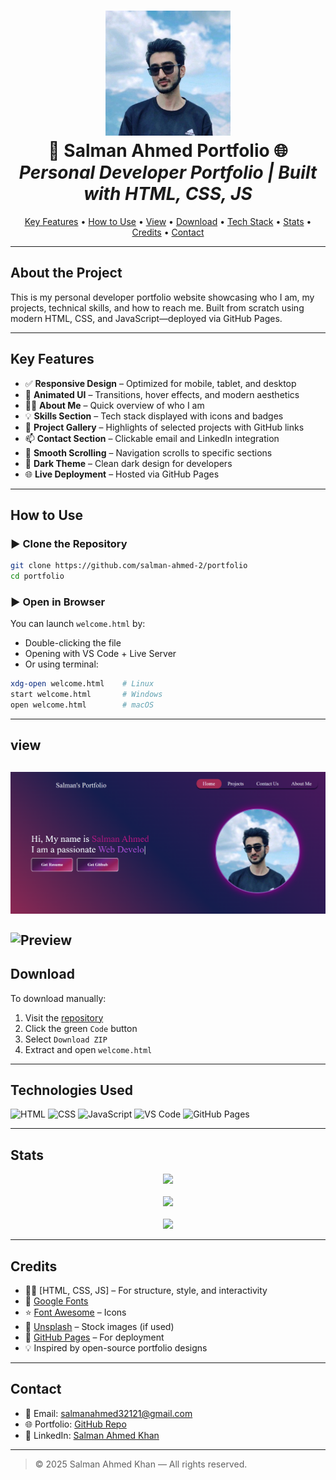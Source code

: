 <h1 align="center">
  <img src="salman.jpeg" width="200" alt="Salman Ahmed">
  <br>
  <b>💼 Salman Ahmed Portfolio 🌐</b>
  <br>
  <i>Personal Developer Portfolio | Built with HTML, CSS, JS</i>
</h1>

<p align="center">
  <a href="#key-features">Key Features</a> •
  <a href="#how-to-use">How to Use</a> •
   <a href="#view">View</a> •
  <a href="#download">Download</a> •
  <a href="#technologies-used">Tech Stack</a> •
  <a href="#stats">Stats</a> •
  <a href="#credits">Credits</a> •
  <a href="#contact">Contact</a>
</p>

---

##  About the Project

This is my personal developer portfolio website showcasing who I am, my projects, technical skills, and how to reach me. Built from scratch using modern HTML, CSS, and JavaScript—deployed via GitHub Pages.

---

##  Key Features

- ✅ **Responsive Design** – Optimized for mobile, tablet, and desktop
- 🎨 **Animated UI** – Transitions, hover effects, and modern aesthetics
- 🧑‍💻 **About Me** – Quick overview of who I am
- 💡 **Skills Section** – Tech stack displayed with icons and badges
- 📁 **Project Gallery** – Highlights of selected projects with GitHub links
- 📫 **Contact Section** – Clickable email and LinkedIn integration
- 🎯 **Smooth Scrolling** – Navigation scrolls to specific sections
- 🌙 **Dark Theme** – Clean dark design for developers
- 🌐 **Live Deployment** – Hosted via GitHub Pages

---

##  How to Use

### ▶️ Clone the Repository
```bash
git clone https://github.com/salman-ahmed-2/portfolio
cd portfolio
```

### ▶️ Open in Browser
You can launch `welcome.html` by:

- Double-clicking the file  
- Opening with VS Code + Live Server  
- Or using terminal:
```bash
xdg-open welcome.html    # Linux
start welcome.html       # Windows
open welcome.html        # macOS
```

---
## view

![Screenshot](main.png)
<br><br>
![Preview](pre+(1).gif)
---
##  Download

To download manually:

1. Visit the [repository](https://github.com/salman-ahmed-2/portfolio)
2. Click the green `Code` button
3. Select `Download ZIP`
4. Extract and open `welcome.html`

---

##  Technologies Used

![HTML](https://img.shields.io/badge/HTML-5-orange)
![CSS](https://img.shields.io/badge/CSS-3-blue)
![JavaScript](https://img.shields.io/badge/JavaScript-ES6-yellow)
![VS Code](https://img.shields.io/badge/IDE-VSCode-blue)
![GitHub Pages](https://img.shields.io/badge/Hosting-GitHub%20Pages-black)

---

##  Stats

<p align="center">
  <img src="https://github-readme-streak-stats.herokuapp.com/?user=salman-ahmed-2&theme=dark&hide_border=true" />
  <br><br>
  <img src="https://github-readme-stats.vercel.app/api?username=salman-ahmed-2&show_icons=true&theme=dark&hide_border=true" />
  <br><br>
  <img src="https://github-readme-stats.vercel.app/api/top-langs/?username=salman-ahmed-2&layout=compact&theme=dark&hide_border=true" />
</p>

---

##  Credits

- 👨‍💻 [HTML, CSS, JS] – For structure, style, and interactivity
- 🎨 [Google Fonts](https://fonts.google.com/)
- ⭐ [Font Awesome](https://fontawesome.com/) – Icons
- 🌄 [Unsplash](https://unsplash.com/) – Stock images (if used)
- 🚀 [GitHub Pages](https://pages.github.com/) – For deployment
- 💡 Inspired by open-source portfolio designs

---

##  Contact

- 📧 Email: [salmanahmed32121@gmail.com](mailto:salmanahmed32121@gmail.com)  
- 🌐 Portfolio: [GitHub Repo](https://github.com/salman-ahmed-2/portfolio)  
- 💼 LinkedIn: [Salman Ahmed Khan](https://www.linkedin.com/in/salman-ahmed-khan-843240226)

---

> © 2025 Salman Ahmed Khan — All rights reserved.
